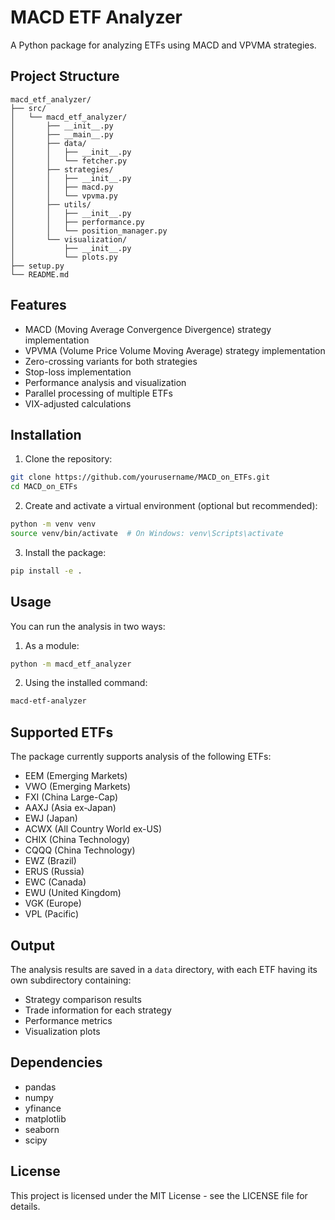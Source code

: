 # MACD ETF Analyzer

A Python package for analyzing ETFs using MACD and VPVMA strategies.

## Project Structure

```
macd_etf_analyzer/
├── src/
│   └── macd_etf_analyzer/
│       ├── __init__.py
│       ├── __main__.py
│       ├── data/
│       │   ├── __init__.py
│       │   └── fetcher.py
│       ├── strategies/
│       │   ├── __init__.py
│       │   ├── macd.py
│       │   └── vpvma.py
│       ├── utils/
│       │   ├── __init__.py
│       │   ├── performance.py
│       │   └── position_manager.py
│       └── visualization/
│           ├── __init__.py
│           └── plots.py
├── setup.py
└── README.md
```

## Features

- MACD (Moving Average Convergence Divergence) strategy implementation
- VPVMA (Volume Price Volume Moving Average) strategy implementation
- Zero-crossing variants for both strategies
- Stop-loss implementation
- Performance analysis and visualization
- Parallel processing of multiple ETFs
- VIX-adjusted calculations

## Installation

1. Clone the repository:
```bash
git clone https://github.com/yourusername/MACD_on_ETFs.git
cd MACD_on_ETFs
```

2. Create and activate a virtual environment (optional but recommended):
```bash
python -m venv venv
source venv/bin/activate  # On Windows: venv\Scripts\activate
```

3. Install the package:
```bash
pip install -e .
```

## Usage

You can run the analysis in two ways:

1. As a module:
```bash
python -m macd_etf_analyzer
```

2. Using the installed command:
```bash
macd-etf-analyzer
```

## Supported ETFs

The package currently supports analysis of the following ETFs:
- EEM (Emerging Markets)
- VWO (Emerging Markets)
- FXI (China Large-Cap)
- AAXJ (Asia ex-Japan)
- EWJ (Japan)
- ACWX (All Country World ex-US)
- CHIX (China Technology)
- CQQQ (China Technology)
- EWZ (Brazil)
- ERUS (Russia)
- EWC (Canada)
- EWU (United Kingdom)
- VGK (Europe)
- VPL (Pacific)

## Output

The analysis results are saved in a `data` directory, with each ETF having its own subdirectory containing:
- Strategy comparison results
- Trade information for each strategy
- Performance metrics
- Visualization plots

## Dependencies

- pandas
- numpy
- yfinance
- matplotlib
- seaborn
- scipy

## License

This project is licensed under the MIT License - see the LICENSE file for details.


